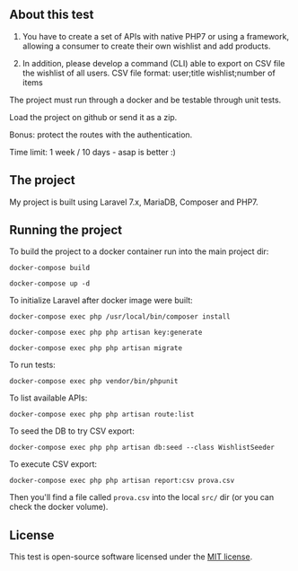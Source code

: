 ## About this test

1) You have to create a set of APIs with native PHP7 or using a framework, allowing a consumer to create their own wishlist and add products.

2) In addition, please develop a command (CLI) able to export on CSV file the wishlist of all users.
CSV file format: user;title wishlist;number of items

The project must run through a docker and be testable through unit tests.

Load the project on github or send it as a zip.

Bonus: protect the routes with the authentication.

Time limit: 1 week / 10 days - asap is better :)

## The project

My project is built using Laravel 7.x, MariaDB, Composer and PHP7.

## Running the project

To build the project to a docker container run into the main project dir:

    docker-compose build

    docker-compose up -d


To initialize Laravel after docker image were built:

    docker-compose exec php /usr/local/bin/composer install

    docker-compose exec php php artisan key:generate

    docker-compose exec php php artisan migrate

To run tests:

    docker-compose exec php vendor/bin/phpunit

To list available APIs:

    docker-compose exec php php artisan route:list

To seed the DB to try CSV export:

    docker-compose exec php php artisan db:seed --class WishlistSeeder

To execute CSV export:

    docker-compose exec php php artisan report:csv prova.csv

Then you'll find a file called `prova.csv` into the local `src/` dir (or you can check the docker volume).


## License

This test is open-source software licensed under the [MIT license](https://opensource.org/licenses/MIT).
